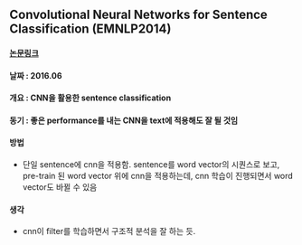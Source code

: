 ## Convolutional Neural Networks for Sentence Classification (EMNLP2014) ##

#### [논문링크](http://www.aclweb.org/anthology/D14-1181) ####

#### 날짜 : 2016.06 ####

#### 개요 : CNN을 활용한 sentence classification ####

#### 동기 : 좋은 performance를 내는 CNN을 text에 적용해도 잘 될 것임 ####

#### 방법 ####
- 단일 sentence에 cnn을 적용함. sentence를 word vector의 시퀀스로 보고, pre-train 된 word vector 위에 cnn을 적용하는데, cnn 학습이 진행되면서 word vector도 바뀔 수 있음

#### 생각 ####
- cnn이 filter를 학습하면서 구조적 분석을 잘 하는 듯.
